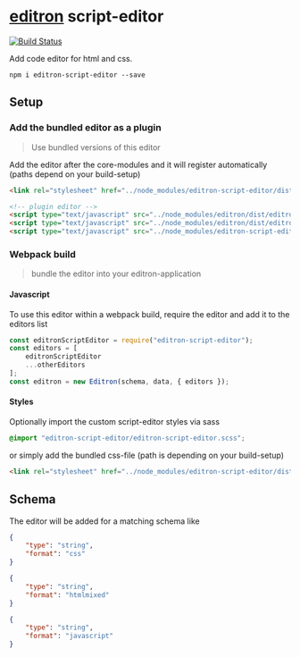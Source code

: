 # [editron](https://github.com/sueddeutsche/editron) script-editor

[![Build Status](https://travis-ci.org/sueddeutsche/editron-script-editor.svg?branch=master)](https://travis-ci.org/sueddeutsche/editron-script-editor)

Add code editor for html and css.

`npm i editron-script-editor --save`


## Setup

### Add the bundled editor as a plugin

> Use bundled versions of this editor


Add the editor after the core-modules and it will register automatically (paths depend on your build-setup)

```html
<link rel="stylesheet" href="../node_modules/editron-script-editor/dist/editron-script-editor.css">

<!-- plugin editor -->
<script type="text/javascript" src="../node_modules/editron/dist/editron-modules.js"></script>
<script type="text/javascript" src="../node_modules/editron/dist/editron.js"></script>
<script type="text/javascript" src="../node_modules/editron-script-editor/dist/editron-script-editor.js"></script>
```


### Webpack build

> bundle the editor into your editron-application


#### Javascript

To use this editor within a webpack build, require the editor and add it to the editors list

```js
const editronScriptEditor = require("editron-script-editor");
const editors = [
    editronScriptEditor
    ...otherEditors
];
const editron = new Editron(schema, data, { editors });
```


#### Styles

Optionally import the custom script-editor styles via sass

```scss
@import "editron-script-editor/editron-script-editor.scss";
```

or simply add the bundled css-file (path is depending on your build-setup)

```html
<link rel="stylesheet" href="../node_modules/editron-script-editor/dist/editron-script-editor.css">
```


## Schema

The editor will be added for a matching schema like

```json
{
    "type": "string",
    "format": "css"
}
```

```json
{
    "type": "string",
    "format": "htmlmixed"
}
```

```json
{
    "type": "string",
    "format": "javascript"
}
```
